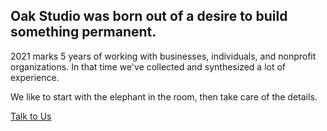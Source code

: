 ## Oak Studio was born out of a desire to build something permanent.

2021 marks 5 years of working with businesses, individuals, and nonprofit organizations. In that time we've collected and synthesized a lot of experience.

We like to start with the elephant in the room, then take care of the details.

<div class="center"><a class="button" href="/contact">Talk to Us</a></div>